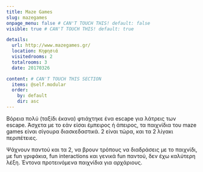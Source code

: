 ```yaml
---
title: Maze Games
slug: mazegames
onpage_menu: false # CAN'T TOUCH THIS! default: false
visible: true # CAN'T TOUCH THIS! default: true

details:
  url: http://www.mazegames.gr/
  location: Κηφησιά
  visitedrooms: 2
  totalrooms: 3
  date: 20170326

content: # CAN'T TOUCH THIS SECTION
  items: @self.modular
  order:
    by: default
    dir: asc
---
```


Βόρεια πολύ (ταξίδι έκανα) φτιάχτηκε ένα escape για λάτρεις των escape. Άσχετα με το εάν είσαι έμπειρος ή άπειρος, τα παιχνίδια του maze games είναι σίγουρα διασκεδαστικά.
2 είναι τώρα, και τα 2 λίγακι περιπέτειες.

Ψάχνουν παντού και τα 2, να βρουν τρόπους να διαδράσεις με το παιχνίδι, με fun γριφάκια, fun interactions και γενικά fun παντού, δεν έχω καλύτερη λέξη.
Έντονα προτεινόμενα παιχνίδια για αρχάριους.
